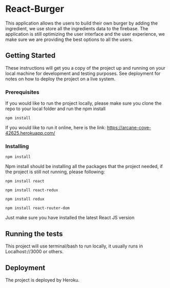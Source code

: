 # React-Burger

This application allows the users to build their own burger by adding the ingredient, we use store all the ingredients data to the firebase. The application is still optimizing the user interface and the user experience, we make sure we are providing the best options to all the users. 

## Getting Started

These instructions will get you a copy of the project up and running on your local machine for development and testing purposes. See deployment for notes on how to deploy the project on a live system.

### Prerequisites

If you would like to run the project locally, please make sure you clone the repo to your local folder and run the npm install

```
npm install
```

If you would like to run it online, here is the link: https://arcane-cove-42625.herokuapp.com/

### Installing

```
npm install
```

Npm install should be installing all the packages that the project needed, if the project is still not running, please following: 

```
npm install react
```

```
npm install react-redux
```

```
npm install redux
```

```
npm install react-router-dom
```


Just make sure you have installed the latest React JS version

## Running the tests

This project will use terminal/bash to run locally, it usually runs in Localhost://3000 or others. 

## Deployment

The project is deployed by Heroku.
